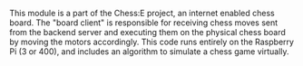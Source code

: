 This module is a part of the Chess:E project, an internet enabled chess board. The "board client" is responsible for receiving chess moves sent from the backend server and executing them on the physical chess board by moving the motors accordingly. This code runs entirely on the Raspberry Pi (3 or 400), and includes an algorithm to simulate a chess game virtually.